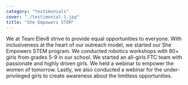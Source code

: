 ```yaml
---
category: "testimonials"
cover: "./testimonial-1.jpg"
title: "She Empowers STEM"
---
```


We at Team Elev8 strive to provide equal opportunities to everyone. With inclusiveness at the heart of our outreach model, we started our She Empowers STEM program. We conducted robotics workshops with 80+ girls from grades 5-9 in our school. We started an all-girls FTC team with passionate and highly driven girls. We held a webinar to empower the women of tomorrow. Lastly, we also conducted a webinar for the under-privileged girls to create awareness about the limitless opportunities.
